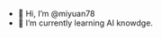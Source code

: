 - 👋 Hi, I’m @miyuan78
- 🌱 I’m currently learning AI knowdge.

<!---
miyuan78/miyuan78 is a ✨ special ✨ repository because its `README.md` (this file) appears on your GitHub profile.
You can click the Preview link to take a look at your changes.
--->
